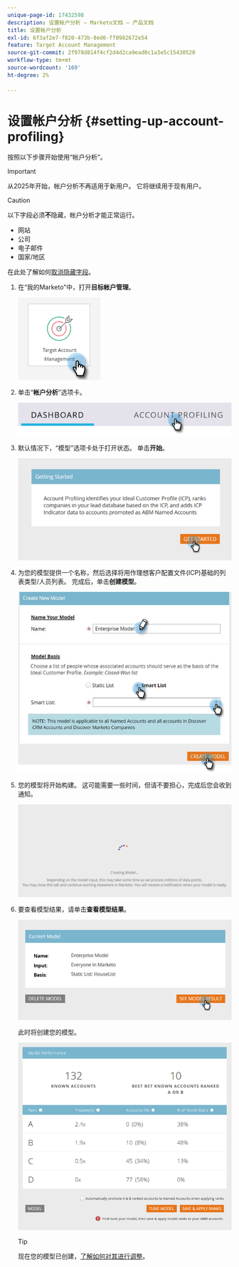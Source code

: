 ```yaml
---
unique-page-id: 17432598
description: 设置帐户分析 — Marketo文档 — 产品文档
title: 设置帐户分析
exl-id: 6f3af2e7-f820-473b-8ed6-ff0982672e54
feature: Target Account Management
source-git-commit: 2f978d814f4cf2d4d2ca9ead0c1a3e5c15430520
workflow-type: tm+mt
source-wordcount: '169'
ht-degree: 2%

---
```


# 设置帐户分析 {#setting-up-account-profiling}

按照以下步骤开始使用“帐户分析”。

>[!IMPORTANT]
>
>从2025年开始，帐户分析不再适用于新用户。 它将继续用于现有用户。

>[!CAUTION]
>
>以下字段必须&#x200B;**不**&#x200B;隐藏，帐户分析才能正常运行。
>
>* 网站
>* 公司
>* 电子邮件
>* 国家/地区
>
>在此处了解如何[取消隐藏字段](/help/marketo/product-docs/administration/field-management/hide-and-unhide-a-field.md#unhide-a-field)。

1. 在“我的Marketo”中，打开&#x200B;**目标帐户管理**。

   ![](assets/setting-up-account-profiling-1.png)

1. 单击“**帐户分析**”选项卡。

   ![](assets/two-1.png)

1. 默认情况下，“模型”选项卡处于打开状态。 单击&#x200B;**开始**。

   ![](assets/three.png)

1. 为您的模型提供一个名称，然后选择将用作理想客户配置文件(ICP)基础的列表类型/人员列表。 完成后，单击&#x200B;**创建模型**。

   ![](assets/setting-up-account-profiling-4.png)

1. 您的模型将开始构建。 这可能需要一些时间，但请不要担心，完成后您会收到通知。

   ![](assets/five.png)

1. 要查看模型结果，请单击&#x200B;**查看模型结果**。

   ![](assets/six.png)

   此时将创建您的模型。

   ![](assets/seven.png)

   >[!TIP]
   >
   >现在您的模型已创建，[了解如何对其进行调整](/help/marketo/product-docs/target-account-management/account-profiling/account-profiling-ranking-and-tuning.md)。
